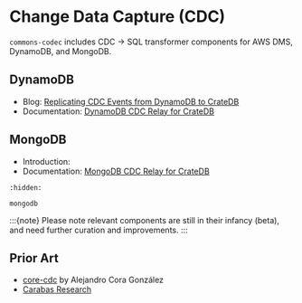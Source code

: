 # Change Data Capture (CDC)

`commons-codec` includes CDC -> SQL transformer components for AWS DMS,
DynamoDB, and MongoDB.

## DynamoDB
- Blog: [Replicating CDC Events from DynamoDB to CrateDB]
- Documentation: [DynamoDB CDC Relay for CrateDB]

## MongoDB
- Introduction: [](project:#mongodb-cdc)
- Documentation: [MongoDB CDC Relay for CrateDB]


```{toctree}
:hidden:

mongodb
```


:::{note}
Please note relevant components are still in their infancy (beta),
and need further curation and improvements.
:::


## Prior Art

- [core-cdc] by Alejandro Cora González
- [Carabas Research]


[Carabas Research]: https://lorrystream.readthedocs.io/carabas/research.html
[core-cdc]: https://pypi.org/project/core-cdc/
[DynamoDB CDC Relay for CrateDB]: https://cratedb-toolkit.readthedocs.io/io/dynamodb/cdc.html
[MongoDB CDC Relay for CrateDB]: https://cratedb-toolkit.readthedocs.io/io/mongodb/cdc.html
[Replicating CDC Events from DynamoDB to CrateDB]: https://cratedb.com/blog/replicating-cdc-events-from-dynamodb-to-cratedb
